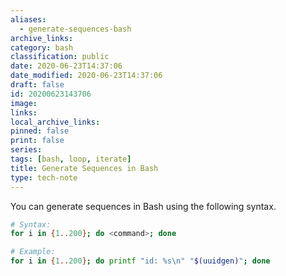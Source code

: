 ```yaml
---
aliases:
  - generate-sequences-bash
archive_links: 
category: bash
classification: public
date: 2020-06-23T14:37:06
date_modified: 2020-06-23T14:37:06
draft: false
id: 20200623143706
image: 
links: 
local_archive_links: 
pinned: false
print: false
series: 
tags: [bash, loop, iterate]
title: Generate Sequences in Bash
type: tech-note
---
```


You can generate sequences in Bash using the following syntax.

```sh
# Syntax:
for i in {1..200}; do <command>; done

# Example:
for i in {1..200}; do printf "id: %s\n" "$(uuidgen)"; done
```

